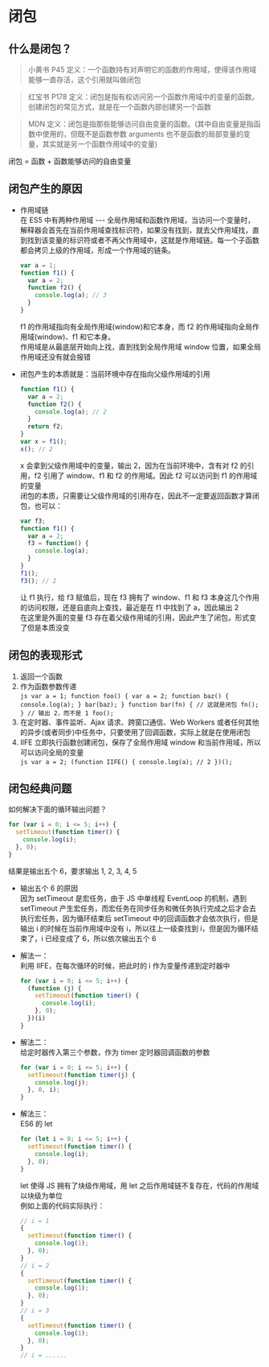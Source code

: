 # 闭包  

## 什么是闭包？  
> 小黄书 P45 定义：一个函数持有对声明它的函数的作用域，使得该作用域能够一直存活，这个引用就叫做闭包  

> 红宝书 P178 定义：闭包是指有权访问另一个函数作用域中的变量的函数。创建闭包的常见方式，就是在一个函数内部创建另一个函数  

> MDN 定义：闭包是指那些能够访问自由变量的函数。(其中自由变量是指函数中使用的，但既不是函数参数 arguments 也不是函数的局部变量的变量，其实就是另一个函数作用域中的变量)  

闭包 = 函数 + 函数能够访问的自由变量  

## 闭包产生的原因  
- 作用域链  
  在 ES5 中有两种作用域 --- 全局作用域和函数作用域，当访问一个变量时，解释器会首先在当前作用域查找标识符，如果没有找到，就去父作用域找，直到找到该变量的标识符或者不再父作用域中，这就是作用域链。每一个子函数都会拷贝上级的作用域，形成一个作用域的链条。  
  ```js
  var a = 1;
  function f1() {
    var a = 2;
    function f2() {
      console.log(a); // 3
    }
  }
  ```
  f1 的作用域指向有全局作用域(window)和它本身，而 f2 的作用域指向全局作用域(window)、f1 和它本身。  
  作用域是从最底层开始向上找，直到找到全局作用域 window 位置，如果全局作用域还没有就会报错  

- 闭包产生的本质就是：当前环境中存在指向父级作用域的引用  
  ```js
  function f1() {
    var a = 2;
    function f2() {
      console.log(a); // 2
    }
    return f2;
  }
  var x = f1();
  x(); // 2
  ```
  x 会拿到父级作用域中的变量，输出 2，因为在当前环境中，含有对 f2 的引用，f2 引用了 window、f1 和 f2 的作用域。因此 f2 可以访问到 f1 的作用域的变量  
  闭包的本质，只需要让父级作用域的引用存在，因此不一定要返回函数才算闭包，也可以：  
  ```js
  var f3;
  function f1() {
    var a = 2;
    f3 = function() {
      console.log(a);
    }
  }
  f1();
  f3(); // 2
  ```
  让 f1 执行，给 f3 赋值后，现在 f3 拥有了 window、f1 和 f3 本身这几个作用的访问权限，还是自底向上查找，最近是在 f1 中找到了 a，因此输出 2  
  在这里是外面的变量 f3 存在着父级作用域的引用，因此产生了闭包，形式变了但是本质没变  

## 闭包的表现形式  
  1. 返回一个函数  
  2. 作为函数参数传递  
    ```js
    var a = 1;
    function foo() {
      var a = 2;
      function baz() {
        console.log(a);
      }
      bar(baz);
    }
    function bar(fn) {
      // 这就是闭包
      fn();
    }
    // 输出 2，而不是 1
    foo();
    ```
  3. 在定时器、事件监听、Ajax 请求、跨窗口通信、Web Workers 或者任何其他的异步(或者同步)中任务中，只要使用了回调函数，实际上就是在使用闭包  
  4. IIFE 立即执行函数创建闭包，保存了全局作用域 window 和当前作用域，所以可以访问全局的变量  
    ```js
    var a = 2;
    (function IIFE() {
      console.log(a); // 2
    })();
    ```

## 闭包经典问题  
如何解决下面的循环输出问题？  
```js
for (var i = 0; i <= 5; i++) {
  setTimeout(function timer() {
    console.log(i);
  }, 0);
}
```
结果是输出五个 6，要求输出 1, 2, 3, 4, 5  
- 输出五个 6 的原因  
  因为 setTimeout 是宏任务，由于 JS 中单线程 EventLoop 的机制，遇到 setTimeout 产生宏任务，而宏任务在同步任务和微任务执行完成之后才会去执行宏任务，因为循环结束后 setTimeout 中的回调函数才会依次执行，但是输出 i 的时候在当前作用域中没有 i，所以往上一级查找到 i，但是因为循环结束了，i 已经变成了 6，所以依次输出五个 6  

- 解法一：  
  利用 IIFE，在每次循环的时候，把此时的 i 作为变量传递到定时器中  
  ```js
  for (var i = 0; i <= 5; i++) {
    (function (j) {
      setTimeout(function timer() {
        console.log(i);
      }, 0);
    })(i)
  }
  ```

- 解法二：  
  给定时器传入第三个参数，作为 timer 定时器回调函数的参数  
  ```js
  for (var i = 0; i <= 5; i++) {
    setTimeout(function timer(j) {
      console.log(j);
    }, 0, i);
  }
  ```

- 解法三：  
  ES6 的 let  
  ```js
  for (let i = 0; i <= 5; i++) {
    setTimeout(function timer() {
      console.log(i);
    }, 0);
  }
  ```
  let 使得 JS 拥有了块级作用域，用 let 之后作用域链不复存在，代码的作用域以块级为单位  
  例如上面的代码实际执行：  
  ```js
  // i = 1
  {
    setTimeout(function timer() {
      console.log(1);
    }, 0);
  }
  // i = 2
  {
    setTimeout(function timer() {
      console.log(1);
    }, 0);
  }
  // i = 3
  {
    setTimeout(function timer() {
      console.log(1);
    }, 0);
  }
  // i = ......
  ```
  